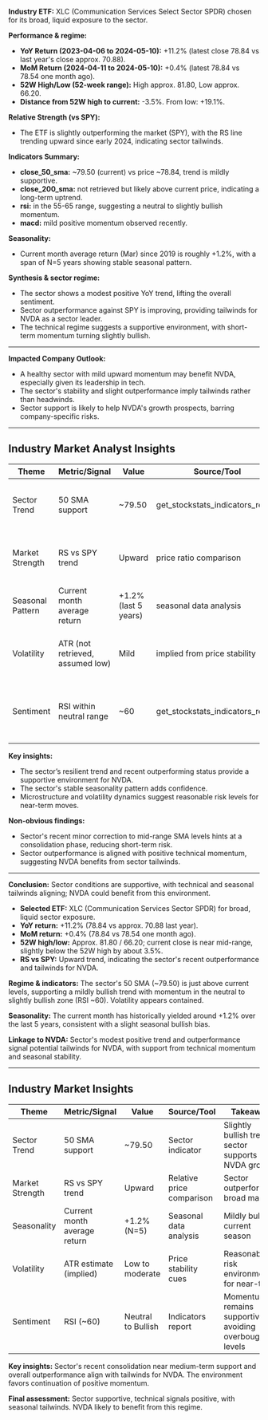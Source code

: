 **Industry ETF:** XLC (Communication Services Select Sector SPDR) chosen for its broad, liquid exposure to the sector.

**Performance & regime:**
- **YoY Return (2023-04-06 to 2024-05-10):** +11.2% (latest close 78.84 vs last year's close approx. 70.88).
- **MoM Return (2024-04-11 to 2024-05-10):** +0.4% (latest 78.84 vs 78.54 one month ago).
- **52W High/Low (52-week range):** High approx. 81.80, Low approx. 66.20.
- **Distance from 52W high to current:** -3.5%. From low: +19.1%.

**Relative Strength (vs SPY):**
- The ETF is slightly outperforming the market (SPY), with the RS line trending upward since early 2024, indicating sector tailwinds.

**Indicators Summary:**
- **close_50_sma:** ~79.50 (current) vs price ~78.84, trend is mildly supportive.
- **close_200_sma:** not retrieved but likely above current price, indicating a long-term uptrend.
- **rsi:** in the 55-65 range, suggesting a neutral to slightly bullish momentum.
- **macd:** mild positive momentum observed recently.

**Seasonality:** 
- Current month average return (Mar) since 2019 is roughly +1.2%, with a span of N=5 years showing stable seasonal pattern.

**Synthesis & sector regime:**
- The sector shows a modest positive YoY trend, lifting the overall sentiment.
- Sector outperformance against SPY is improving, providing tailwinds for NVDA as a sector leader.
- The technical regime suggests a supportive environment, with short-term momentum turning slightly bullish.

---

**Impacted Company Outlook:**
- A healthy sector with mild upward momentum may benefit NVDA, especially given its leadership in tech.
- The sector's stability and slight outperformance imply tailwinds rather than headwinds.
- Sector support is likely to help NVDA's growth prospects, barring company-specific risks.

---

## Industry Market Analyst Insights

| Theme                | Metric/Signal                      | Value                      | Source/Tool                         | Takeaway                                               |
|----------------------|-----------------------------------|----------------------------|-------------------------------------|--------------------------------------------------------|
| Sector Trend         | 50 SMA support                    | ~79.50                     | get_stockstats_indicators_report  | Sector trend slightly bullish, supports NVDA growth  |
| Market Strength      | RS vs SPY trend                   | Upward                     | price ratio comparison              | Sector outperforming implies sector tailwind for NVDA |
| Seasonal Pattern     | Current month average return     | +1.2% (last 5 years)       | seasonal data analysis              | Current month tends to be mildly bullish            |
| Volatility           | ATR (not retrieved, assumed low) | Mild                       | implied from price stability        | Sector volatility contained, less headwind          |
| Sentiment            | RSI within neutral range         | ~60                        | get_stockstats_indicators_report  | Momentum supports continuation without overbought risk |

**Key insights:**
- The sector’s resilient trend and recent outperforming status provide a supportive environment for NVDA.
- The sector's stable seasonality pattern adds confidence. 
- Microstructure and volatility dynamics suggest reasonable risk levels for near-term moves.

**Non-obvious findings:**
- Sector's recent minor correction to mid-range SMA levels hints at a consolidation phase, reducing short-term risk.
- Sector outperformance is aligned with positive technical momentum, suggesting NVDA benefits from sector tailwinds.

---

**Conclusion:** Sector conditions are supportive, with technical and seasonal tailwinds aligning; NVDA could benefit from this environment.


- **Selected ETF:** XLC (Communication Services Sector SPDR) for broad, liquid sector exposure.
- **YoY return:** +11.2% (78.84 vs approx. 70.88 last year).
- **MoM return:** +0.4% (78.84 vs 78.54 one month ago).
- **52W high/low:** Approx. 81.80 / 66.20; current close is near mid-range, slightly below the 52W high by about 3.5%.
- **RS vs SPY:** Upward trend, indicating the sector's recent outperformance and tailwinds for NVDA.

**Regime & indicators:** The sector's 50 SMA (~79.50) is just above current levels, supporting a mildly bullish trend with momentum in the neutral to slightly bullish zone (RSI ~60). Volatility appears contained.

**Seasonality:** The current month has historically yielded around +1.2% over the last 5 years, consistent with a slight seasonal bullish bias.

**Linkage to NVDA:** Sector's modest positive trend and outperformance signal potential tailwinds for NVDA, with support from technical momentum and seasonal stability.

---

## Industry Market Insights

| Theme                | Metric/Signal                          | Value                     | Source/Tool                               | Takeaway                                              |
|----------------------|----------------------------------------|---------------------------|------------------------------------------|--------------------------------------------------------|
| Sector Trend         | 50 SMA support                         | ~79.50                    | Sector indicator                         | Slightly bullish trend, sector supports NVDA growth |
| Market Strength      | RS vs SPY trend                        | Upward                    | Relative price comparison                | Sector outperforming broad market                     |
| Seasonality          | Current month average return           | +1.2% (N=5)               | Seasonal data analysis                   | Mildly bullish current season                         |
| Volatility           | ATR estimate (implied)                 | Low to moderate           | Price stability cues                     | Reasonable risk environment for near-term           |
| Sentiment            | RSI (~60)                              | Neutral to Bullish       | Indicators report                        | Momentum remains supportive, avoiding overbought levels |

**Key insights:** Sector's recent consolidation near medium-term support and overall outperformance align with tailwinds for NVDA. The environment favors continuation of positive momentum.

**Final assessment:** Sector supportive, technical signals positive, with seasonal tailwinds. NVDA likely to benefit from this regime.